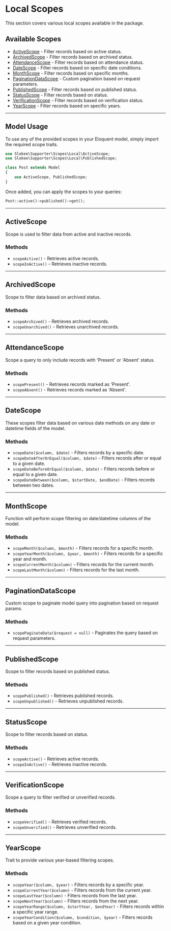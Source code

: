 # Local Scopes

This section covers various local scopes available in the package.

## Available Scopes

- [ActiveScope](#activescope) - Filter records based on active status.
- [ArchivedScope](#archivedscope) - Filter records based on archived status.
- [AttendanceScope](#attendancescope) - Filter records based on attendance status.
- [DateScope](#datescope) - Filter records based on specific date conditions.
- [MonthScope](#monthscope) - Filter records based on specific months.
- [PaginationDataScope](#paginationdatascope) - Custom pagination based on request parameters.
- [PublishedScope](#publishedscope) - Filter records based on published status.
- [StatusScope](#statusscope) - Filter records based on status.
- [VerificationScope](#verificationscope) - Filter records based on verification status.
- [YearScope](#yearscope) - Filter records based on specific years.

---

## Model Usage

To use any of the provided scopes in your Eloquent model, simply import the required scope traits.

```php
use Slokee\Supporter\Scopes\Local\ActiveScope;
use Slokee\Supporter\Scopes\Local\PublishedScope;

class Post extends Model
{
    use ActiveScope, PublishedScope;
}
```

Once added, you can apply the scopes to your queries:

```php
Post::active()->published()->get();
```

---

## ActiveScope

Scope is used to filter data from active and inactive records.

### Methods
- `scopeActive()` - Retrieves active records.
- `scopeInActive()` - Retrieves inactive records.

---

## ArchivedScope

Scope to filter data based on archived status.

### Methods
- `scopeArchived()` - Retrieves archived records.
- `scopeUnarchived()` - Retrieves unarchived records.

---

## AttendanceScope

Scope a query to only include records with 'Present' or 'Absent' status.

### Methods
- `scopePresent()` - Retrieves records marked as 'Present'.
- `scopeAbsent()` - Retrieves records marked as 'Absent'.

---

## DateScope

These scopes filter data based on various date methods on any date or datetime fields of the model.

### Methods
- `scopeDate($column, $date)` - Filters records by a specific date.
- `scopeDateAfterOrEqual($column, $date)` - Filters records after or equal to a given date.
- `scopeDateBeforeOrEqual($column, $date)` - Filters records before or equal to a given date.
- `scopeDateBetween($column, $startDate, $endDate)` - Filters records between two dates.

---

## MonthScope

Function will perform scope filtering on date/datetime columns of the model.

### Methods
- `scopeMonth($column, $month)` - Filters records for a specific month.
- `scopeYearMonth($column, $year, $month)` - Filters records for a specific year and month.
- `scopeCurrentMonth($column)` - Filters records for the current month.
- `scopeLastMonth($column)` - Filters records for the last month.

---

## PaginationDataScope

Custom scope to paginate model query into pagination based on request params.

### Methods
- `scopePaginateData($request = null)` - Paginates the query based on request parameters.

---

## PublishedScope

Scope to filter records based on published status.

### Methods
- `scopePublished()` - Retrieves published records.
- `scopeUnpublished()` - Retrieves unpublished records.

---

## StatusScope

Scope to filter records based on status.

### Methods
- `scopeActive()` - Retrieves active records.
- `scopeInActive()` - Retrieves inactive records.

---

## VerificationScope

Scope a query to filter verified or unverified records.

### Methods
- `scopeVerified()` - Retrieves verified records.
- `scopeUnverified()` - Retrieves unverified records.

---

## YearScope

Trait to provide various year-based filtering scopes.

### Methods
- `scopeYear($column, $year)` - Filters records by a specific year.
- `scopeCurrentYear($column)` - Filters records from the current year.
- `scopeLastYear($column)` - Filters records from the last year.
- `scopeNextYear($column)` - Filters records from the next year.
- `scopeYearRange($column, $startYear, $endYear)` - Filters records within a specific year range.
- `scopeYearCondition($column, $condition, $year)` - Filters records based on a given year condition.

